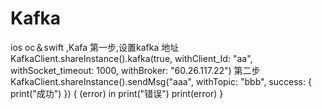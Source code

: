 # Kafka
ios oc＆swift ,Kafa
第一步,设置kafka 地址
KafkaClient.shareInstance().kafka(true, withClient_Id: "aa", withSocket_timeout: 1000, withBroker: "60.26.117.22")
第二步
KafkaClient.shareInstance().sendMsg("aaa", withTopic: "bbb", success: {
            print("成功")
        }) { (error) in
            print("错误")
            print(error)
        }
